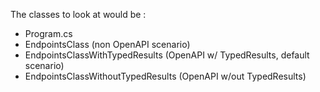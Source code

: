 The classes to look at would be :
- Program.cs
- EndpointsClass (non OpenAPI scenario)
- EndpointsClassWithTypedResults (OpenAPI w/ TypedResults, default scenario)
- EndpointsClassWithoutTypedResults (OpenAPI w/out TypedResults)
